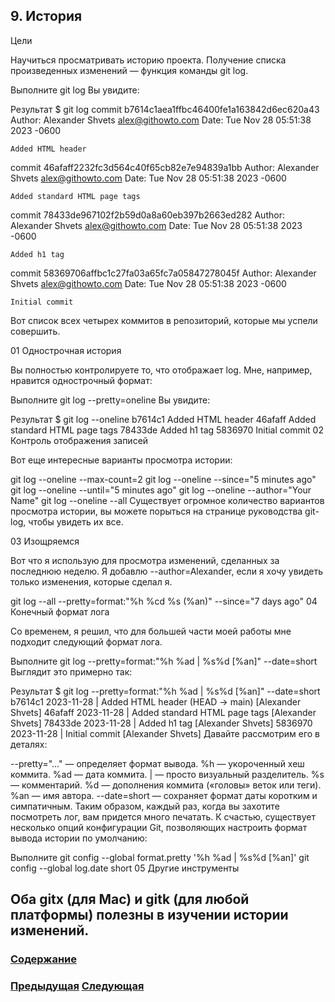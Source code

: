 ##  9. История

Цели

Научиться просматривать историю проекта.
Получение списка произведенных изменений — функция команды git log.

Выполните
git log
Вы увидите:

Результат
$ git log
commit b7614c1aea1ffbc46400fe1a163842d6ec620a43
Author: Alexander Shvets <alex@githowto.com>
Date:   Tue Nov 28 05:51:38 2023 -0600

    Added HTML header

commit 46afaff2232fc3d564c40f65cb82e7e94839a1bb
Author: Alexander Shvets <alex@githowto.com>
Date:   Tue Nov 28 05:51:38 2023 -0600

    Added standard HTML page tags

commit 78433de967102f2b59d0a8a60eb397b2663ed282
Author: Alexander Shvets <alex@githowto.com>
Date:   Tue Nov 28 05:51:38 2023 -0600

    Added h1 tag

commit 58369706affbc1c27fa03a65fc7a05847278045f
Author: Alexander Shvets <alex@githowto.com>
Date:   Tue Nov 28 05:51:38 2023 -0600

    Initial commit
Вот список всех четырех коммитов в репозиторий, которые мы успели совершить.

01 Однострочная история

Вы полностью контролируете то, что отображает log. Мне, например, нравится однострочный формат:

Выполните
git log --pretty=oneline
Вы увидите:

Результат
$ git log --oneline
b7614c1 Added HTML header
46afaff Added standard HTML page tags
78433de Added h1 tag
5836970 Initial commit
02 Контроль отображения записей

Вот еще интересные варианты просмотра истории:

git log --oneline --max-count=2
git log --oneline --since="5 minutes ago"
git log --oneline --until="5 minutes ago"
git log --oneline --author="Your Name"
git log --oneline --all
Существует огромное количество вариантов просмотра истории, вы можете порыться на странице руководства git-log, чтобы увидеть их все.

03 Изощряемся

Вот что я использую для просмотра изменений, сделанных за последнюю неделю. Я добавлю --author=Alexander, если я хочу увидеть только изменения, которые сделал я.

git log --all --pretty=format:"%h %cd %s (%an)" --since="7 days ago"
04 Конечный формат лога

Со временем, я решил, что для большей части моей работы мне подходит следующий формат лога.

Выполните
git log --pretty=format:"%h %ad | %s%d [%an]" --date=short
Выглядит это примерно так:

Результат
$ git log --pretty=format:"%h %ad | %s%d [%an]" --date=short
b7614c1 2023-11-28 | Added HTML header (HEAD -> main) [Alexander Shvets]
46afaff 2023-11-28 | Added standard HTML page tags [Alexander Shvets]
78433de 2023-11-28 | Added h1 tag [Alexander Shvets]
5836970 2023-11-28 | Initial commit [Alexander Shvets]
Давайте рассмотрим его в деталях:

--pretty="..." — определяет формат вывода.
%h — укороченный хеш коммита.
%ad — дата коммита.
| — просто визуальный разделитель.
%s — комментарий.
%d — дополнения коммита («головы» веток или теги).
%an — имя автора.
--date=short — сохраняет формат даты коротким и симпатичным.
Таким образом, каждый раз, когда вы захотите посмотреть лог, вам придется много печатать. К счастью, существует несколько опций конфигурации Git, позволяющих настроить формат вывода истории по умолчанию:

Выполните
git config --global format.pretty '%h %ad | %s%d [%an]'
git config --global log.date short
05 Другие инструменты

Оба gitx (для Mac) и gitk (для любой платформы) полезны в изучении истории изменений.
---

### [Содержание](./bookgit.md)
### [Предыдущая](./book9.md)   [Следующая](./book11.md)